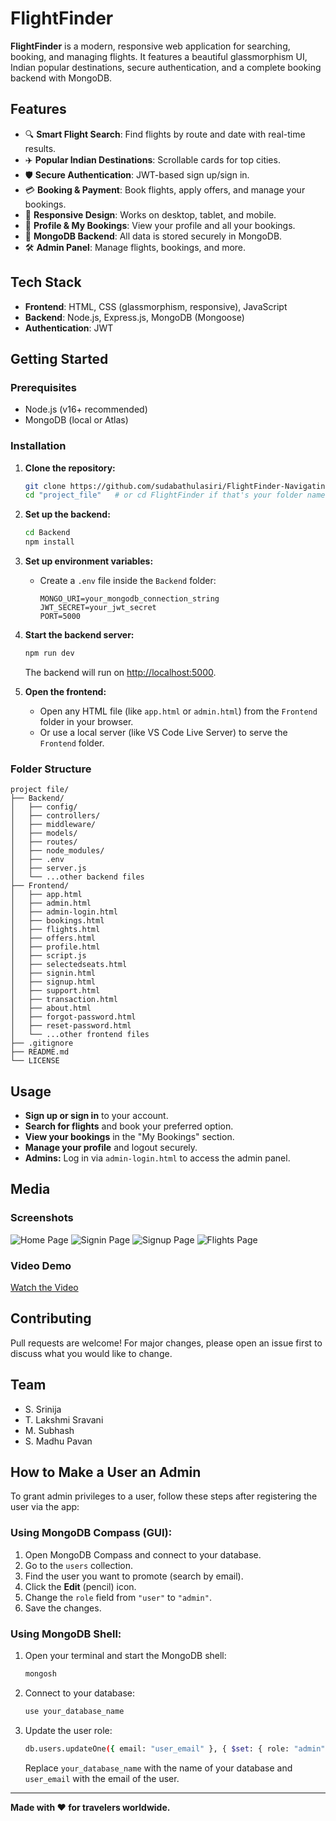 # FlightFinder

**FlightFinder** is a modern, responsive web application for searching, booking, and managing flights. It features a beautiful glassmorphism UI, Indian popular destinations, secure authentication, and a complete booking backend with MongoDB.

## Features

- 🔍 **Smart Flight Search**: Find flights by route and date with real-time results.
- ✈️ **Popular Indian Destinations**: Scrollable cards for top cities.
- 🛡️ **Secure Authentication**: JWT-based sign up/sign in.
- 💳 **Booking & Payment**: Book flights, apply offers, and manage your bookings.
- 📱 **Responsive Design**: Works on desktop, tablet, and mobile.
- 🧑 **Profile & My Bookings**: View your profile and all your bookings.
- 🏦 **MongoDB Backend**: All data is stored securely in MongoDB.
- 🛠️ **Admin Panel**: Manage flights, bookings, and more.

## Tech Stack

- **Frontend**: HTML, CSS (glassmorphism, responsive), JavaScript
- **Backend**: Node.js, Express.js, MongoDB (Mongoose)
- **Authentication**: JWT

## Getting Started

### Prerequisites

- Node.js (v16+ recommended)
- MongoDB (local or Atlas)

### Installation

1. **Clone the repository:**
   ```sh
   git clone https://github.com/sudabathulasiri/FlightFinder-Navigating-Your-Air-Travel-Options.git
   cd "project_file"   # or cd FlightFinder if that's your folder name
   ```

2. **Set up the backend:**
   ```sh
   cd Backend
   npm install
   ```

3. **Set up environment variables:**
   - Create a `.env` file inside the `Backend` folder:
     ```
     MONGO_URI=your_mongodb_connection_string
     JWT_SECRET=your_jwt_secret
     PORT=5000
     ```

4. **Start the backend server:**
   ```sh
   npm run dev
   ```
   The backend will run on [http://localhost:5000](http://localhost:5000).

5. **Open the frontend:**
   - Open any HTML file (like `app.html` or `admin.html`) from the `Frontend` folder in your browser.
   - Or use a local server (like VS Code Live Server) to serve the `Frontend` folder.

### Folder Structure

```
project file/
├── Backend/
│   ├── config/
│   ├── controllers/
│   ├── middleware/
│   ├── models/
│   ├── routes/
│   ├── node_modules/
│   ├── .env
│   ├── server.js
│   └── ...other backend files
├── Frontend/
│   ├── app.html
│   ├── admin.html
│   ├── admin-login.html
│   ├── bookings.html
│   ├── flights.html
│   ├── offers.html
│   ├── profile.html
│   ├── script.js
│   ├── selectedseats.html
│   ├── signin.html
│   ├── signup.html
│   ├── support.html
│   ├── transaction.html
│   ├── about.html
│   ├── forgot-password.html
│   ├── reset-password.html
│   └── ...other frontend files
├── .gitignore
├── README.md
└── LICENSE
```

## Usage

- **Sign up or sign in** to your account.
- **Search for flights** and book your preferred option.
- **View your bookings** in the "My Bookings" section.
- **Manage your profile** and logout securely.
- **Admins:** Log in via `admin-login.html` to access the admin panel.

## Media

### Screenshots

![Home Page](https://github.com/sudabathulasiri/FlightFinder-Navigating-Your-Air-Travel-Options/blob/main/Project%20Files/media/Home.png)
![Signin Page](https://github.com/sudabathulasiri/FlightFinder-Navigating-Your-Air-Travel-Options/blob/main/Project%20Files/media/Signin.png)
![Signup Page](https://github.com/sudabathulasiri/FlightFinder-Navigating-Your-Air-Travel-Options/blob/main/Project%20Files/media/Signup.png)
![Flights Page](https://github.com/sudabathulasiri/FlightFinder-Navigating-Your-Air-Travel-Options/blob/main/Project%20Files/media/Flights.png)

### Video Demo

[Watch the Video](https://drive.google.com/file/d/1cIlJCP5ItvKUE_XR2lZmBXlPo6GZkXE6/view?usp=sharing)

## Contributing

Pull requests are welcome! For major changes, please open an issue first to discuss what you would like to change.

## Team

- S. Srinija
- T. Lakshmi Sravani
- M. Subhash
- S. Madhu Pavan

## How to Make a User an Admin

To grant admin privileges to a user, follow these steps after registering the user via the app:

### Using MongoDB Compass (GUI):
1. Open MongoDB Compass and connect to your database.
2. Go to the `users` collection.
3. Find the user you want to promote (search by email).
4. Click the **Edit** (pencil) icon.
5. Change the `role` field from `"user"` to `"admin"`.
6. Save the changes.

### Using MongoDB Shell:
1. Open your terminal and start the MongoDB shell:
   ```sh
   mongosh
   ```
2. Connect to your database:
   ```sh
   use your_database_name
   ```
3. Update the user role:
   ```sh
   db.users.updateOne({ email: "user_email" }, { $set: { role: "admin" } })
   ```
   Replace `your_database_name` with the name of your database and `user_email` with the email of the user.

---

**Made with ❤️ for travelers worldwide.**
